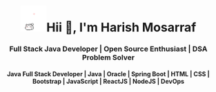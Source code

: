 <h1 align="center"><img src="./assets/cat.gif" width="60" height="60" />Hii 👋, I'm Harish Mosarraf
<h3 align="center">Full Stack Java Developer | Open Source Enthusiast | DSA Problem Solver</h3>
<h4 align="center"> Java Full Stack Developer | Java | Oracle | Spring Boot | HTML | CSS | Bootstrap | JavaScript | ReactJS | NodeJS | DevOps </h4>


